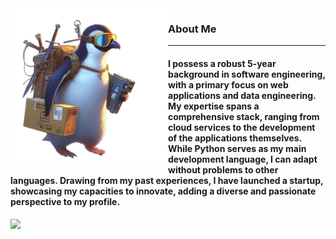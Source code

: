<img width="50%" align="left" alt="Github" src="https://github.com/zabbix-byte/zabbix-byte/blob/main/image.png" />
<h3><strong>About Me</strong></h3>
<hr />
<h4>
I possess a robust 5-year background in software engineering, with a primary focus on web applications and data engineering. My expertise spans a comprehensive stack, ranging from cloud services to the development of the applications themselves. While Python serves as my main development language, I can adapt without problems to other languages. Drawing from my past experiences, I have launched a startup, showcasing my capacities to innovate, adding a diverse and passionate perspective to my profile.
</h4>

<a align="right" rel="nofollow me" class="Link--primary" href="https://www.linkedin.com/in/zabbix-byte/"><img src="https://img.shields.io/badge/LinkedIn-0077B5?style=for-the-badge&logo=linkedin&logoColor=white" width="100px"></a>
